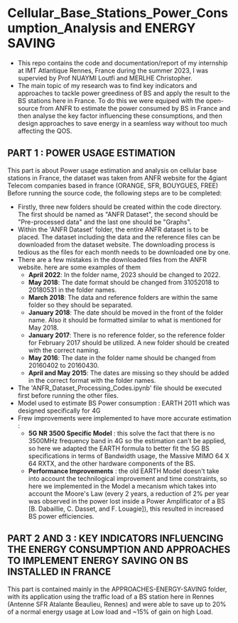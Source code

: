 # Cellular_Base_Stations_Power_Consumption_Analysis and ENERGY SAVING
* This repo contains the code and documentation/report of my internship at IMT Atlantique Rennes, France during the summer 2023, I was supervied by Prof NUAYMI Loutfi and MERLHE Christopher.
* The main topic of my research was to find key indicators and approaches to tackle power greediness of BS and apply the result to the BS stations here in France.
  To do this we were equiped with the open-source from ANFR to estimate the power consumed by BS in France and then analyse the key factor influencing these consumptions, and then design approaches to save energy in a seamless way without too much affecting the QOS.

## PART 1 :  POWER USAGE ESTIMATION
This part is about Power usage estimation and analysis on cellular base stations in France, the dataset was taken from ANFR website for the 4giant  Telecom companies based in france (ORANGE, SFR, BOUYGUES, FREE)
Before running the source code, the following steps are to be completed:

* Firstly, three new folders should be created within the code directory. The first should be named as "ANFR Dataset", the second should be "Pre-processed data" and the last one should be "Graphs".
* Within the 'ANFR Dataset' folder, the entire ANFR dataset is to be placed. The dataset including the data and the reference files can be downloaded from the dataset website. The downloading process is tedious as the files for each month needs to be downloaded one by one.
* There are a few mistakes in the downloaded files from the ANFR website. here are some examples of them
    * **April 2022**: In the folder name, 2023 should be changed to 2022.
    * **May 2018**: The date format should be changed from 31052018 to 20180531 in the folder names.
    * **March 2018**: The data and reference folders are within the same folder so they should be separated.
    * **January 2018**: The date should be moved in the front of the folder name. Also it should be formatted similar to what is mentioned for May 2018.
    * **January 2017**: There is no reference folder, so the reference folder for February 2017 should be utilized. A new folder should be created with the correct naming.
    * **May 2016**: The date in the folder name should be changed from 20160402 to 20160430.
    * **April and May 2015**: The dates are missing so they should be added in the correct format with the folder names.
* The 'ANFR_Dataset_Processing_Codes.ipynb' file should be executed first before running the other files.
* Model used to estimate BS Power consumption : EARTH 2011 which was designed specifically for 4G
* Frew improvements were implemented to have more accurate estimation :
     * **5G NR 3500 Specific Model** : this solve the fact that there is no 3500MHz frequency band in 4G so the estimation can't be applied, so here we adapted the EARTH formula to better fit the 5G BS specifications in terms of Bandwidth usage, the Massive MIMO 64 X 64 RXTX, and the other hardware components of the BS.
     * **Performance Improvements** : the old EARTH Model doesn't take into account the technilogical improvement and time constraints, so here we implemented in the Model a mecanism which takes into account the Moore's Law (every 2 years, a reduction of 2% per year was observed in the power lost inside a Power Amplificator of a BS [B. Dabaillie, C. Dasset, and F. Louagie]), this resulted in increased BS power efficiencies.

## PART 2 AND 3 : KEY INDICATORS INFLUENCING THE ENERGY CONSUMPTION AND APPROACHES TO IMPLEMENT ENERGY SAVING ON BS INSTALLED IN FRANCE
This part is contained mainly in the APPROACHES-ENERGY-SAVING folder, with its application using the traffic load of a BS station here in Rennes (Antenne SFR Atalante Beaulieu, Rennes) and were able to save up to 20% of a normal energy usage at Low load and ~15% of gain on high Load.
       
